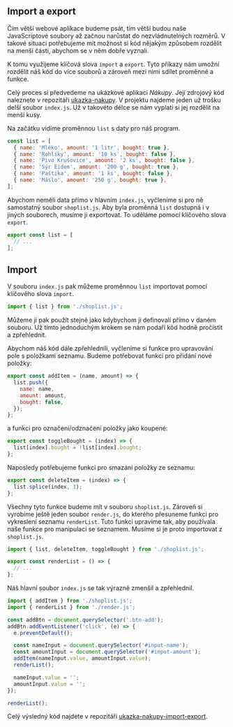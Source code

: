 ## Import a export

Čím větší webové aplikace budeme psát, tím větší budou naše JavaScriptové soubory až začnou narůstat do nezvládnutelných rozměrů. V takové situaci potřebujeme mít možnost si kód nějakým způsobem rozdělit na menší části, abychom se v něm dobře vyznali.

K tomu využijeme klíčová slova `import` a `export`. Tyto příkazy nám umožní rozdělit náš kód do více souborů a zároveň mezi nimi sdílet proměnné a funkce.

Celý proces si předvedeme na ukázkové aplikaci _Nákupy_. Její zdrojový kód naleznete v repozitáři [ukazka-nakupy](https://github.com/Czechitas-podklady-WEB/ukazka-nakupy). V projektu najdeme jeden už trošku delší soubor `index.js`. Už v takovéto délce se nám vyplatí si jej rozdělit na menší kusy.

Na začátku vidíme proměnnou `list` s daty pro náš program.

```js
const list = [
  { name: 'Mléko', amount: '1 litr', bought: true },
  { name: 'Rohlíky', amount: '10 ks', bought: false },
  { name: 'Pivo Krušovice', amount: '2 ks', bought: false },
  { name: 'Sýr Eidem', amount: '200 g', bought: true },
  { name: 'Paštika', amount: '1 ks', bought: false },
  { name: 'Máslo', amount: '250 g', bought: true },
];
```

Abychom neměli data přímo v hlavním `index.js`, vyčleníme si pro ně samostatný soubor `shoplist.js`. Aby byla proměnná `list` dostupná i v jiných souborech, musíme ji exportovat. To uděláme pomocí klíčového slova `export`.

```js
export const list = [
  // ...
];
```

## Import

V souboru `index.js` pak můžeme proměnnou `list` importovat pomocí klíčového slova `import`.

```js
import { list } from './shoplist.js';
```

Můžeme ji pak použít stejně jako kdybychom ji definovali přímo v daném souboru. Už tímto jednoduchým krokem se nám podaří kód hodně pročistit a zpřehlednit.

Abychom náš kód dále zpřehlednili, vyčleníme si funkce pro upravování pole s položkami seznamu. Budeme potřebovat funkci pro přidání nové položky:

```js
export const addItem = (name, amount) => {
  list.push({
    name: name,
    amount: amount,
    bought: false,
  });
};
```

a funkci pro označení/odznačení položky jako koupené:

```js
export const toggleBought = (index) => {
  list[index].bought = !list[index].bought;
};
```

Naposledy potřebujeme funkci pro smazání položky ze seznamu:

```js
export const deleteItem = (index) => {
  list.splice(index, 1);
};
```

Všechny tyto funkce budeme mít v souboru `shoplist.js`. Zároveň si vyrobíme ještě jeden soubor `render.js`, do kterého přesuneme funkci pro vykreslení seznamu `renderList`. Tuto funkci upravíme tak, aby používala naše funkce pro manipulaci se seznamem. Musíme si je proto importovat z `shoplist.js`.

```js
import { list, deleteItem, toggleBought } from './shoplist.js';

export const renderList = () => {
  // ...
};
```

Náš hlavní soubor `index.js` se tak výrazně zmenšil a zpřehlednil.

```js
import { addItem } from './shoplist.js';
import { renderList } from './render.js';

const addBtn = document.querySelector('.btn-add');
addBtn.addEventListener('click', (e) => {
  e.preventDefault();

  const nameInput = document.querySelector('#input-name');
  const amountInput = document.querySelector('#input-amount');
  addItem(nameInput.value, amountInput.value);
  renderList();

  nameInput.value = '';
  amountInput.value = '';
});

renderList();
```

Celý výsledný kód najdete v repozitáři [ukazka-nakupy-import-export](https://github.com/Czechitas-podklady-WEB/ukazka-nakupy-import-export).
